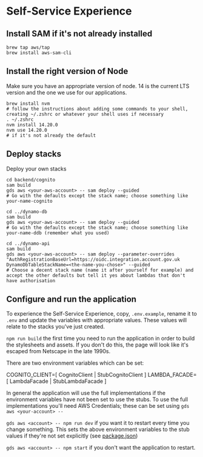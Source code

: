 # Self-Service Experience

## Install SAM if it's not already installed
```shell
brew tap aws/tap
brew install aws-sam-cli
```

## Install the right version of Node
Make sure you have an appropriate version of node. 14 is the current LTS version and the one we use for our applications.

```shell
brew install nvm
# follow the instructions about adding some commands to your shell, creating ~/.zshrc or whatever your shell uses if necessary
. ~/.zshrc
nvm install 14.20.0
nvm use 14.20.0
# if it's not already the default
```

## Deploy stacks
Deploy your own stacks

```shell
cd backend/cognito
sam build
gds aws <your-aws-account> -- sam deploy --guided
# Go with the defaults except the stack name; choose something like your-name-cognito

cd ../dynamo-db
sam build
gds aws <your-aws-account> -- sam deploy --guided
# Go with the defaults except the stack name; choose something like your-name-ddb (remember what you used)

cd ../dynamo-api
sam build
gds aws <your-aws-account> -- sam deploy --parameter-overrides "AuthRegistrationBaseUrl=https://oidc.integration.account.gov.uk DynamoDbTableStackName=<the-name-you-chose>" --guided
# Choose a decent stack name (name it after yourself for example) and accept the other defaults but tell it yes about lambdas that don't have authorisation
```

## Configure and run the application

To experience the Self-Service Experience, copy, `.env.example`, rename it to `.env` and update the variables with appropriate values.  These values will relate to the stacks you've just created.

`npm run build` the first time you need to run the application in order to build the stylesheets and assets.  If you don't do this, the page will look like it's escaped from Netscape in the late 1990s.

There are two environment variables which can be set:

COGNITO_CLIENT=[ CognitoClient | StubCognitoClient ]
LAMBDA_FACADE=[ LambdaFacade | StubLambdaFacade ]

In general the application will use the full implementations if the environment variables have not been set to use the stubs. To use the full implementations you'll need AWS Credentials; these can be set using `gds aws <your-account> --`

`gds aws <account> -- npm run dev` if you want it to restart every time you change something.  This sets the above environment variables to the stub values if they're not set explicitly (see [package.json](./express/package.json))

`gds aws <account> -- npm start` if you don't want the application to restart.
